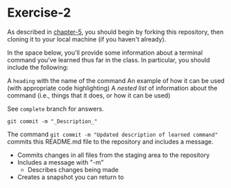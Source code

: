 # Exercise-2

As described in [chapter-5](https://info201-s17.github.io/book/introduction-to-git-and-github.html), you should begin by forking this repository, then cloning it to your local machine (if you haven't already).

In the space below, you'll provide some information about a terminal command you've learned thus far in the class. In particular, you should include the following:

A `heading` with the name of the command
An example of how it can be used (with appropriate code highlighting)
A _nested list_ of information about the command (i.e., things that it does, or how it can be used)

See `complete` branch for answers.

`git commit -m "_Description_"`

The command `git commit -m "Updated description of learned command"` commits this README.md file to the repository and includes a message.

  * Commits changes in all files from the staging area to the repository
  * Includes a message with "-m"
    * Describes changes being made
  * Creates a snapshot you can return to
